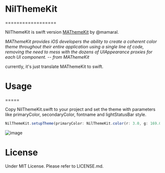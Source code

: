 # NilThemeKit
==================

NilThemeKit is swift version [MAThemeKit](https://github.com/mamaral/MAThemeKit) by @mamaral. 

*MAThemeKit provides iOS developers the ability to create a coherent color theme throughout their entire application using a single line of code, removing the need to mess with the dozens of UIAppearance proxies for each UI component. -- from MAThemeKit*

currently, it's just translate MAThemeKit to swift.
# Usage
=====

Copy NilThemeKit.swift to your project and set the theme with parameters like primaryColor, secondaryColor, fontname and lightStatusBar style.

```js
NilThemeKit.setupTheme(primaryColor: NilThemeKit.color(r: 3.0, g: 169.0, b: 244.0), secondaryColor:UIColor.whiteColor(),fontname: "HelveticaNeue-Light",lightStatusBar:true)
```
![image](https://github.com/mamaral/NilThemeKit/blob/master/ScreenShot.png)
# License
Under MIT License. Please refer to LICENSE.md.